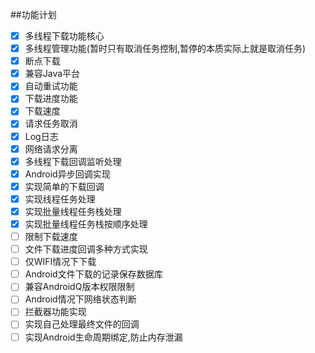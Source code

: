 ##功能计划

- [x] 多线程下载功能核心
- [X] 多线程管理功能(暂时只有取消任务控制,暂停的本质实际上就是取消任务)
- [x] 断点下载
- [x] 兼容Java平台
- [x] 自动重试功能
- [x] 下载进度功能
- [X] 下载速度
- [X] 请求任务取消
- [X] Log日志
- [X] 网络请求分离
- [X] 多线程下载回调监听处理
- [X] Android异步回调实现
- [X] 实现简单的下载回调
- [X] 实现线程任务处理
- [X] 实现批量线程任务栈处理
- [X] 实现批量线程任务栈按顺序处理
- [ ] 限制下载速度
- [ ] 文件下载进度回调多种方式实现
- [ ] 仅WIFI情况下下载
- [ ] Android文件下载的记录保存数据库
- [ ] 兼容AndroidQ版本权限限制
- [ ] Android情况下网络状态判断
- [ ] 拦截器功能实现
- [ ] 实现自己处理最终文件的回调
- [ ] 实现Android生命周期绑定,防止内存泄漏
